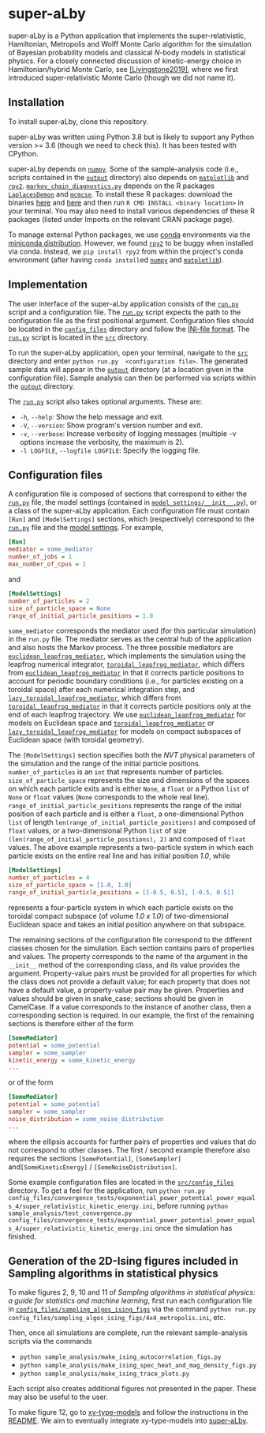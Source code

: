 # super-aLby
super-aLby is a Python application that implements the super-relativistic, Hamiltonian, Metropolis and Wolff Monte 
Carlo algorithm for the simulation of Bayesian probability models and classical *N*-body models in statistical physics. 
For a closely connected discussion of kinetic-energy choice in Hamiltonian/hybrid Monte Carlo, see 
[\[Livingstone2019\]](https://academic.oup.com/biomet/article-abstract/106/2/303/5476364), where we first introduced 
super-relativistic Monte Carlo (though we did not name it).

## Installation

To install super-aLby, clone this repository.

super-aLby was written using Python 3.8 but is likely to support any Python version >= 3.6 (though we need to check 
this). It has been tested with CPython.

super-aLby depends on [`numpy`](https://numpy.org). Some of the sample-analysis code (i.e., scripts contained in the 
[`output`](src/output) directory) also depends on [`matplotlib`](https://matplotlib.org) and [`rpy2`](
https://rpy2.github.io). [`markov_chain_diagnostics.py`](sample_analysis/markov_chain_diagnostics.py) depends on the R packages 
[`LaplacesDemon`](https://cran.r-project.org/web/packages/LaplacesDemon/) and [`mcmcse`](
https://cran.r-project.org/web/packages/mcmcse/). To install these R packages: download the binaries [here](
https://cran.r-project.org/web/packages/LaplacesDemon/) and [here](https://cran.r-project.org/web/packages/mcmcse/) 
and then run `R CMD INSTALL <binary location>` in your terminal. You may also need to install various dependencies of 
these R packages (listed under Imports on the relevant CRAN package page).

To manage external Python packages, we use [conda](https://docs.conda.io/projects/conda/en/latest/) environments via 
the [miniconda distribution](https://docs.conda.io/en/latest/miniconda.html). However, we found [`rpy2`](
https://rpy2.github.io) to be buggy when installed via conda. Instead, we `pip install rpy2` from within the project's 
conda environment (after having `conda install`ed [`numpy`](https://numpy.org) and [`matplotlib`](
https://matplotlib.org)).

## Implementation

The user interface of the super-aLby application consists of the [`run.py`](src/run.py) script and a configuration 
file. The [`run.py`](src/run.py) script expects the path to the configuration file as the first positional argument. 
Configuration files should be located in the [`config_files`](src/config_files) directory and follow the [INI-file 
format](https://en.wikipedia.org/wiki/INI_file). The [`run.py`](src/run.py) script is located in the [`src`](src) 
directory. 

To run the super-aLby application, open your terminal, navigate to the [`src`](src) directory and enter `python run.py 
<configuration file>`. The generated sample data will appear in the [`output`](src/output) directory (at a location 
given in the configuration file). Sample analysis can then be performed via scripts within the [`output`](src/output) 
directory.

The [`run.py`](src/run.py) script also takes optional arguments. These are:
- `-h`, `--help`: Show the help message and exit.
- `-V`, `--version`: Show program's version number and exit.
- `-v`, `--verbose`: Increase verbosity of logging messages (multiple -v options increase the verbosity, the maximum is 
2).
- `-l LOGFILE`, `--logfile LOGFILE`: Specify the logging file. 

## Configuration files

A configuration file is composed of sections that correspond to either the [`run.py`](src/run.py) file, the model 
settings (contained in [`model_settings/__init__.py`](src/model_settings/__init__.py)), or a class of the super-aLby 
application. Each configuration file must contain `[Run]` and `[ModelSettings]` sections, which (respectively) 
correspond to the [`run.py`](src/run.py) file and the [model settings](src/model_settings/__init__.py).  For example, 

```INI
[Run]
mediator = some_mediator
number_of_jobs = 1
max_number_of_cpus = 1
```

and 

```INI
[ModelSettings]
number_of_particles = 2
size_of_particle_space = None
range_of_initial_particle_positions = 1.0
```

`some_mediator` corresponds the mediator used (for this particular simulation) in the `run.py` file. The mediator 
serves as the central hub of the application and also hosts the Markov process. The three possible mediators are 
[`euclidean_leapfrog_mediator`](src/mediator/euclidean_leapfrog_mediator.py), which implements the simulation using the 
leapfrog numerical integrator, [`toroidal_leapfrog_mediator`](src/mediator/toroidal_leapfrog_mediator.py), which 
differs from [`euclidean_leapfrog_mediator`](src/mediator/euclidean_leapfrog_mediator.py) in that it corrects particle 
positions to account for periodic boundary conditions (i.e., for particles existing on a toroidal space) after each 
numerical integration step, and [`lazy_toroidal_leapfrog_mediator`](src/mediator/lazy_toroidal_leapfrog_mediator.py), 
which differs from [`toroidal_leapfrog_mediator`](src/mediator/toroidal_leapfrog_mediator.py) in that it corrects 
particle positions only at the end of each leapfrog trajectory. We use [`euclidean_leapfrog_mediator`](
src/mediator/euclidean_leapfrog_mediator.py) for models on Euclidean space and [`toroidal_leapfrog_mediator`](
src/mediator/toroidal_leapfrog_mediator.py) or [`lazy_toroidal_leapfrog_mediator`](
src/mediator/lazy_toroidal_leapfrog_mediator.py) for models on compact subspaces of Euclidean space (with toroidal 
geometry).

The ```[ModelSettings]``` section specifies both the *NVT* physical parameters of the simulation and the range of the 
initial particle positions. `number_of_particles` is an `int` that represents number of particles. 
`size_of_particle_space` represents the size and dimensions of the spaces on which each particle exits and is either 
`None`, a `float` or a Python `list` of `None` or `float` values (`None` corresponds to the whole real line). 
`range_of_initial_particle_positions` represents the range of the initial position of each particle and is either a 
`float`, a one-dimensional Python `list` of length `len(range_of_initial_particle_positions)` and composed of `float` 
values, or a two-dimensional Python `list` of size `(len(range_of_initial_particle_positions), 2)` and composed of 
`float` values. The above example represents a two-particle system in which each particle exists on the entire real 
line and has initial position *1.0*, while

```INI
[ModelSettings]
number_of_particles = 4
size_of_particle_space = [1.0, 1.0]
range_of_initial_particle_positions = [[-0.5, 0.5], [-0.5, 0.5]]
```

represents a four-particle system in which each particle exists on the toroidal compact subspace (of 
volume *1.0 x 1.0*) of two-dimensional Euclidean space and takes an initial position anywhere on that subspace.

The remaining sections of the configuration file correspond to the different classes chosen for the simulation. Each 
section contains pairs of properties and values. The property corresponds to the name of the argument in the `__init__` 
method of the corresponding class, and its value provides the argument. Property-value pairs must be provided for all 
properties for which the class does not provide a default value; for each property that does not have a default value, 
a property-value pair may be given. Properties and values should be given in snake_case; sections should be given in 
CamelCase. If a value corresponds to the instance of another class, then a corresponding section is required. In our 
example, the first of the remaining sections is therefore either of the form

```INI
[SomeMediator]
potential = some_potential
sampler = some_sampler
kinetic_energy = some_kinetic_energy
...
```

or of the form

```INI
[SomeMediator]
potential = some_potential
sampler = some_sampler
noise_distribution = some_noise_distribution
...
```

where the ellipsis accounts for further pairs of properties and values that do not correspond to other classes. The 
first / second example therefore also requires the sections `[SomePotential]`, `[SomeSampler]` and`[SomeKineticEnergy]` 
/ `[SomeNoiseDistribution]`. 

Some example configuration files are located in the [`src/config_files`](src/config_files) directory. To get a feel for 
the application, run `python run.py 
config_files/convergence_tests/exponential_power_potential_power_equals_4/super_relativistic_kinetic_energy.ini`, 
before running `python sample_analysis/test_convergence.py 
config_files/convergence_tests/exponential_power_potential_power_equals_4/super_relativistic_kinetic_energy.ini` 
once the simulation has finished. 

## Generation of the 2D-Ising figures included in Sampling algorithms in statistical physics

To make figures 2, 9, 10 and 11 of *Sampling algorithms in statistical physics: a guide for statistics and machine 
learning*, first run each configuration file in [`config_files/sampling_algos_ising_figs`](
src/config_files/sampling_algos_ising_figs) via the command `python run.py 
config_files/sampling_algos_ising_figs/4x4_metropolis.ini`, etc.  

Then, once all simulations are complete, run the relevant sample-analysis scripts via the commands 
- `python sample_analysis/make_ising_autocorrelation_figs.py`
- `python sample_analysis/make_ising_spec_heat_and_mag_density_figs.py`
- `python sample_analysis/make_ising_trace_plots.py`

Each script also creates additional figures not presented in the paper.  These may also be useful to the user. 

To make figure 12, go to [xy-type-models](https://github.com/michaelfaulkner/xy-type-models) and follow the instructions 
in the [README](https://github.com/michaelfaulkner/xy-type-models/blob/main/README.md).  We aim to eventually integrate 
xy-type-models into [super-aLby](https://github.com/michaelfaulkner/super-aLby).
